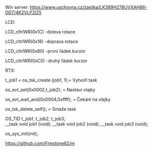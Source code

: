Win server: https://www.uschovna.cz/zasilka/LK389H278UVXAH66-DD7/4K2VLP2IZ5

LCD:
  
  LCD_cltrlWR(0x1C) -doleva rotace
  
  LCD_cltrlWR(0x18) -doprava rotace
  
  LCD_cltrlWR(0x80) -první řádek kurzor
  
  LCD_cltrlWR(0xC0) -druhý řádek kurzor
  
RTX:

  t_job1 = os_tsk_create (job1, 1);= Vytvoří task
  
  os_evt_set(0x0002,t_job2); = Nastaví vlajky
 
  os_evt_wait_and(0x0004,0xffff); = Čekání na vlajky
 
  os_tsk_delete_self(); = Smaže task
  
  OS_TID t_job1, t_job2, t_job3;    
__task void job1 (void);
__task void job2 (void);
__task void job3 (void);
  
  os_sys_init(init);
  
  https://github.com/Firestone82/m
